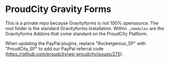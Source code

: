 # ProudCity Gravity Forms

This is a private repo because Gravityforms is not 100% opensource.  The root folder is the standard Gravityforms installation. Within `./modules` are the Gravityforms Addons that come standard on the ProudCity Platform.

When updating the PayPal plugins, replace "Rocketgenius_SP" with "ProudCity_SP" to add our PayPal referral code (https://github.com/proudcity/wp-proudcity/issues/275).